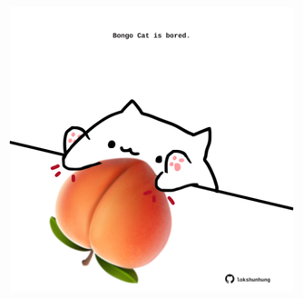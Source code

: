 <!-- built at 17/01/2023, 14:00:56 UTC -->
<p align="center">
  <img width="500" height="500" src="./ReadmeImage.svg">
</p>
